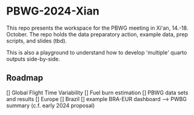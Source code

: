 # PBWG-2024-Xian

This repo presents the workspace for the PBWG meeting in Xi'an, 14.-18. October.
The repo holds the data preparatory action, example data, prep scripts, and slides (tbd).

This is also a playground to understand how to develop 'multiple' quarto outputs side-by-side.

## Roadmap

[] Global Flight Time Variability
[] Fuel burn estimation
[] PBWG data sets and results
    [] Europe
    [] Brazil
[] example BRA-EUR dashboard --> PWBG summary (c.f. early 2024 proposal)
